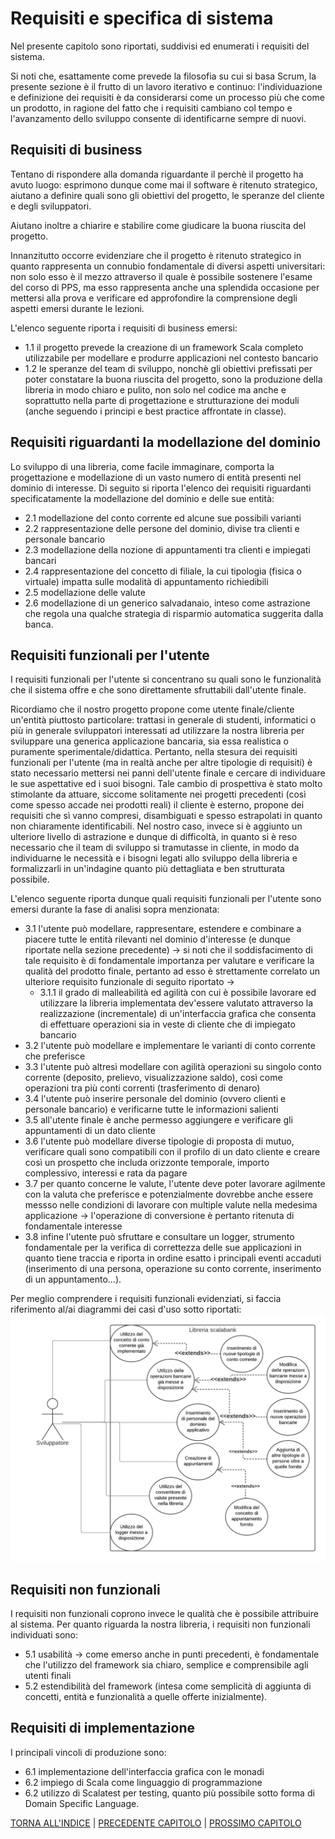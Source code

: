 # Requisiti e specifica di sistema
<!--Requisiti e specifica (nelle varie tipologie, ossia: 1) business, 2) modello di dominio, 3) funzionali [ 3.1) utente, e 3.2) di sistema ], 4) non funzionali, 5) di implementazione)

Vista la mole di lavoro dietro al progetto, difficile pensare che i requirement occupino meno di 5-6 facciate: siano più sistematici possibile, e quindi fungano da specifica completa (si noti che ogni elemento -- statico/strutturale o dinamico/comportamentale -- di dominio va discusso nei requisiti).
Le scelte tecnologiche non dovrebbero essere anticipate troppo per ovvi motivi: prima le prendete prima impattano tutta la parte successiva e quindi diventano più difficilmente riconsiderabili (comunque in linea di principio ogni scelta ha una sua posizione logica precisa, e potrebbe essere nei requirement, nel design o nell'implementazione, a voi la scelta).
Attenzione in particolare ai requirement non funzionali: 1) non siano troppo vaghi altrimenti sono inverificabili, e quindi praticamente inutili; 2) se il sistema è distribuito, è inevitable dire esattamente cosa vi aspettate (in retrospettiva, cosa ottenete) in termini di di robustezza a cambiamenti/guasti (quali?, come?), e scalabilità (in quale dimensione? fino a che punto?).

Si noti anche che la sezione di "Requisiti e Specifica" deve in modo completo e rigoroso descrivere il funzionamento "esterno" del sistema.-->
Nel presente capitolo sono riportati, suddivisi ed enumerati i requisiti del sistema.

Si noti che, esattamente come prevede la filosofia su cui si basa Scrum, la presente sezione è il frutto di un lavoro iterativo e continuo: l'individuazione e definizione dei requisiti è da considerarsi come un processo più che come un prodotto, in ragione del fatto che i requisiti cambiano col tempo e l'avanzamento dello sviluppo consente di identificarne sempre di nuovi.

## Requisiti di business
Tentano di rispondere alla domanda riguardante il perchè il progetto ha avuto luogo: esprimono dunque come mai il software è ritenuto strategico, aiutano a definire quali sono gli obiettivi del progetto, le speranze del cliente e degli sviluppatori.

Aiutano inoltre a chiarire e stabilire come giudicare la buona riuscita del progetto.

Innanzitutto occorre evidenziare che il progetto è ritenuto strategico in quanto rappresenta un connubio fondamentale di diversi aspetti universitari: non solo esso è il mezzo attraverso il quale è possibile sostenere l'esame del corso di PPS, ma esso rappresenta anche una splendida occasione per mettersi alla prova e verificare ed approfondire la comprensione degli aspetti emersi durante le lezioni.

L'elenco seguente riporta i requisiti di business emersi:
- 1.1 il progetto prevede la creazione di un framework Scala completo utilizzabile per modellare e produrre applicazioni nel contesto bancario
- 1.2 le speranze del team di sviluppo, nonchè gli obiettivi prefissati per poter constatare la buona riuscita del progetto, sono la produzione della libreria in modo chiaro e pulito, non solo nel codice ma anche e soprattutto nella parte di progettazione e strutturazione dei moduli (anche seguendo i principi e best practice affrontate in classe).

## Requisiti riguardanti la modellazione del dominio
Lo sviluppo di una libreria, come facile immaginare, comporta la progettazione e modellazione di un vasto numero di entità presenti nel dominio di interesse.
Di seguito si riporta l'elenco dei requisiti riguardanti specificatamente la modellazione del dominio e delle sue entità:
- 2.1 modellazione del conto corrente ed alcune sue possibili varianti
- 2.2 rappresentazione delle persone del dominio, divise tra clienti e personale bancario
- 2.3 modellazione della nozione di appuntamenti tra clienti e impiegati bancari
- 2.4 rappresentazione del concetto di filiale, la cui tipologia (fisica o virtuale) impatta sulle modalità di appuntamento richiedibili
- 2.5 modellazione delle valute
- 2.6 modellazione di un generico salvadanaio, inteso come astrazione che regola una qualche strategia di risparmio automatica suggerita dalla banca.

## Requisiti funzionali per l'utente
I requisiti funzionali per l'utente si concentrano su quali sono le funzionalità che il sistema offre e che sono direttamente sfruttabili dall'utente finale.

Ricordiamo che il nostro progetto propone come utente finale/cliente un'entità piuttosto particolare: trattasi in generale di studenti, informatici o più in generale sviluppatori interessati ad utilizzare la nostra libreria per sviluppare una generica applicazione bancaria, sia essa realistica o puramente sperimentale/didattica.
Pertanto, nella stesura dei requisiti funzionali per l'utente (ma in realtà anche per altre tipologie di requisiti) è stato necessario mettersi nei panni dell'utente finale e cercare di individuare le sue aspettative ed i suoi bisogni.
Tale cambio di prospettiva è stato molto stimolante da attuare, siccome solitamente nei progetti precedenti (così come spesso accade nei prodotti reali) il cliente è esterno, propone dei requisiti che sì vanno compresi, disambiguati e spesso estrapolati in quanto non chiaramente identificabili.
Nel nostro caso, invece si è aggiunto un ulteriore livello di astrazione e dunque di difficoltà, in quanto si è reso necessario che il team di sviluppo si tramutasse in cliente, in modo da individuarne le necessità e i bisogni legati allo sviluppo della libreria e formalizzarli in un'indagine quanto più dettagliata e ben strutturata possibile.

L'elenco seguente riporta dunque quali requisiti funzionali per l'utente sono emersi durante la fase di analisi sopra menzionata:
- 3.1 l'utente può modellare, rappresentare, estendere e combinare a piacere tutte le entità rilevanti nel dominio d'interesse (e dunque riportate nella sezione precedente) &rarr; si noti che il soddisfacimento di tale requisito è di fondamentale importanza per valutare e verificare la qualità del prodotto finale, pertanto ad esso è strettamente correlato un ulteriore requisito funzionale di seguito riportato &rarr;
  - 3.1.1 il grado di malleabilità ed agilità con cui è possibile lavorare ed utilizzare la libreria implementata dev'essere valutato attraverso la realizzazione (incrementale) di un'interfaccia grafica che consenta di effettuare operazioni sia in veste di cliente che di impiegato bancario
- 3.2 l'utente può modellare e implementare le varianti di conto corrente che preferisce
- 3.3 l'utente può altresì modellare con agilità operazioni su singolo conto corrente (deposito, prelievo, visualizzazione saldo), così come operazioni tra più conti correnti (trasferimento di denaro)
- 3.4 l'utente può inserire personale del dominio (ovvero clienti e personale bancario) e verificarne tutte le informazioni salienti
- 3.5 all'utente finale è anche permesso aggiungere e verificare gli appuntamenti di un dato cliente
- 3.6 l'utente può modellare diverse tipologie di proposta di mutuo, verificare quali sono compatibili con il profilo di un dato cliente e creare così un prospetto che includa orizzonte temporale, importo complessivo, interessi e rata da pagare
- 3.7 per quanto concerne le valute, l'utente deve poter lavorare agilmente con la valuta che preferisce e potenzialmente dovrebbe anche essere messso nelle condizioni di lavorare con multiple valute nella medesima applicazione &rarr; l'operazione di conversione è pertanto ritenuta di fondamentale interesse
- 3.8 infine l'utente può sfruttare e consultare un logger, strumento fondamentale per la verifica di correttezza delle sue applicazioni in quanto tiene traccia e riporta in ordine esatto i principali eventi accaduti (inserimento di una persona, operazione su conto corrente, inserimento di un appuntamento...).

Per meglio comprendere i requisiti funzionali evidenziati, si faccia riferimento al/ai diagrammi dei casi d'uso sotto riportati:
![diagramma casi](img/UseCaseDiagram.png)

## Requisiti non funzionali
I requisiti non funzionali coprono invece le qualità che è possibile attribuire al sistema. Per quanto riguarda la nostra libreria, i requisiti non funzionali individuati sono:
- 5.1 usabilità &rarr; come emerso anche in punti precedenti, è fondamentale che l'utilizzo del framework sia chiaro, semplice e comprensibile agli utenti finali
- 5.2 estendibilità del framework (intesa come semplicità di aggiunta di concetti, entità e funzionalità a quelle offerte inizialmente).

## Requisiti di implementazione
I principali vincoli di produzione sono:
- 6.1 implementazione dell'interfaccia grafica con le monadi
- 6.2 impiego di Scala come linguaggio di programmazione
- 6.2 utilizzo di Scalatest per testing, quanto più possibile sotto forma di Domain Specific Language.

[TORNA ALL'INDICE](../index.md) | 
[PRECEDENTE CAPITOLO](../2-development-process/index.md) | 
[PROSSIMO CAPITOLO](../4-architectural-design/index.md)